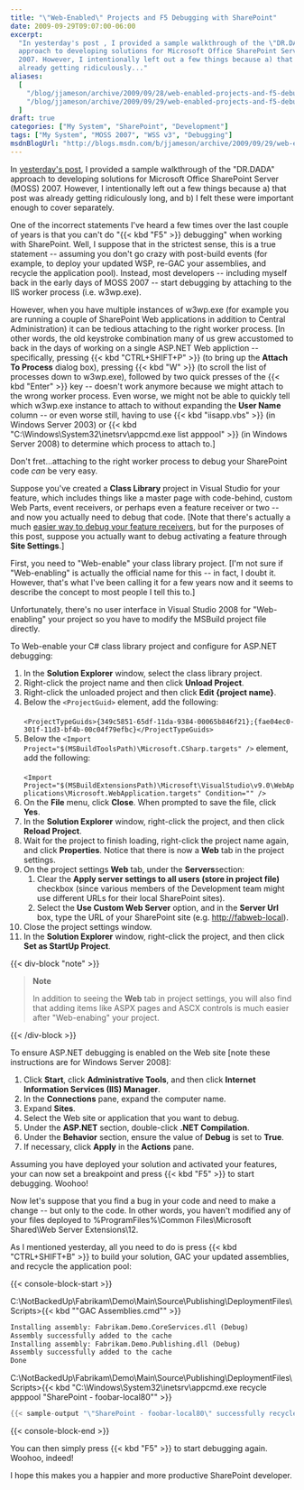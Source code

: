 ```yaml
---
title: "\"Web-Enabled\" Projects and F5 Debugging with SharePoint"
date: 2009-09-29T09:07:00-06:00
excerpt:
  "In yesterday's post , I provided a sample walkthrough of the \"DR.DADA\"
  approach to developing solutions for Microsoft Office SharePoint Server (MOSS)
  2007. However, I intentionally left out a few things because a) that post was
  already getting ridiculously..."
aliases:
  [
    "/blog/jjameson/archive/2009/09/28/web-enabled-projects-and-f5-debugging-with-sharepoint.aspx",
    "/blog/jjameson/archive/2009/09/29/web-enabled-projects-and-f5-debugging-with-sharepoint.aspx",
  ]
draft: true
categories: ["My System", "SharePoint", "Development"]
tags: ["My System", "MOSS 2007", "WSS v3", "Debugging"]
msdnBlogUrl: "http://blogs.msdn.com/b/jjameson/archive/2009/09/29/web-enabled-projects-and-f5-debugging-with-sharepoint.aspx"
---
```


In
[yesterday's post](/blog/jjameson/2009/09/28/sample-walkthrough-of-the-dr-dada-approach-to-sharepoint),
I provided a sample walkthrough of the "DR.DADA" approach to developing
solutions for Microsoft Office SharePoint Server (MOSS) 2007. However, I
intentionally left out a few things because a) that post was already getting
ridiculously long, and b) I felt these were important enough to cover
separately.

One of the incorrect statements I've heard a few times over the last couple of
years is that you can't do "{{< kbd "F5" >}} debugging" when working with
SharePoint. Well, I suppose that in the strictest sense, this is a true
statement -- assuming you don't go crazy with post-build events (for example, to
deploy your updated WSP, re-GAC your assemblies, and recycle the application
pool). Instead, most developers -- including myself back in the early days of
MOSS 2007 -- start debugging by attaching to the IIS worker process (i.e.
w3wp.exe).

However, when you have multiple instances of w3wp.exe (for example you are
running a couple of SharePoint Web applications in addition to Central
Administration) it can be tedious attaching to the right worker process. [In
other words, the old keystroke combination many of us grew accustomed to back in
the days of working on a single ASP.NET Web appliction -- specifically, pressing
{{< kbd "CTRL+SHIFT+P" >}} (to bring up the **Attach To Process** dialog box),
pressing {{< kbd "W" >}} (to scroll the list of processes down to w3wp.exe),
followed by two quick presses of the {{< kbd "Enter" >}} key -- doesn't work
anymore because we might attach to the wrong worker process. Even worse, we
might not be able to quickly tell which w3wp.exe instance to attach to without
expanding the **User Name** column -- or even worse still, having to use {{< kbd
"iisapp.vbs" >}} (in Windows Server 2003) or {{< kbd
"C:\Windows\System32\inetsrv\appcmd.exe list apppool" >}} (in Windows Server
2008) to determine which process to attach to.]

Don't fret...attaching to the right worker process to debug your SharePoint code
*can* be very easy.

Suppose you've created a **Class Library** project in Visual Studio for your
feature, which includes things like a master page with code-behind, custom Web
Parts, event receivers, or perhaps even a feature receiver or two -- and now you
actually need to debug that code.
[Note that there's actually a much [easier way to debug your feature receivers](/blog/jjameson/2007/03/22/what-s-in-a-name-defaultfeaturereceiver-vs-featureconfigurator),
but for the purposes of this post, suppose you actually want to debug activating
a feature through **Site Settings**.]

First, you need to "Web-enable" your class library project. [I'm not sure if
"Web-enabling" is actually the official name for this -- in fact, I doubt it.
However, that's what I've been calling it for a few years now and it seems to
describe the concept to most people I tell this to.]

Unfortunately, there's no user interface in Visual Studio 2008 for
"Web-enabling" your project so you have to modify the MSBuild project file
directly.

To Web-enable your C# class library project and configure for ASP.NET debugging:

1. In the **Solution Explorer** window, select the class library project.
2. Right-click the project name and then click **Unload Project**.
3. Right-click the unloaded project and then click **Edit {project name}**.
4. Below the `<ProjectGuid>` element, add the following:\
   \
   `<ProjectTypeGuids>{349c5851-65df-11da-9384-00065b846f21};{fae04ec0-301f-11d3-bf4b-00c04f79efbc}</ProjectTypeGuids>`
5. Below the `<Import Project="$(MSBuildToolsPath)\Microsoft.CSharp.targets" />`
   element, add the following:\
   \
   `<Import Project="$(MSBuildExtensionsPath)\Microsoft\VisualStudio\v9.0\WebApplications\Microsoft.WebApplication.targets" Condition="" />`
6. On the **File** menu, click **Close**. When prompted to save the file, click
   **Yes**.
7. In the **Solution Explorer** window, right-click the project, and then click
   **Reload Project**.
8. Wait for the project to finish loading, right-click the project name again,
   and click **Properties**. Notice that there is now a **Web** tab in the
   project settings.
9. On the project settings **Web** tab, under the **Servers**section:
   1. Clear the **Apply server settings to all users (store in project file)**
      checkbox (since various members of the Development team might use
      different URLs for their local SharePoint sites).
   2. Select the **Use Custom Web Server** option, and in the **Server Url**
      box, type the URL of your SharePoint site (e.g.
      [http://fabweb-local](http://fabweb-local/)).
10. Close the project settings window.
11. In the **Solution Explorer** window, right-click the project, and then click
    **Set as StartUp Project**.

{{< div-block "note" >}}

> **Note**
>
> In addition to seeing the **Web** tab in project settings, you will also find
> that adding items like ASPX pages and ASCX controls is much easier after
> "Web-enabing" your project.

{{< /div-block >}}

To ensure ASP.NET debugging is enabled on the Web site [note these instructions
are for Windows Server 2008]:

1. Click **Start**, click **Administrative Tools**, and then click **Internet
   Information Services (IIS) Manager**.
2. In the **Connections** pane, expand the computer name.
3. Expand **Sites**.
4. Select the Web site or application that you want to debug.
5. Under the **ASP.NET** section, double-click **.NET Compilation**.
6. Under the **Behavior** section, ensure the value of **Debug** is set to
   **True**.
7. If necessary, click **Apply** in the **Actions** pane.

Assuming you have deployed your solution and activated your features, your can
now set a breakpoint and press {{< kbd "F5" >}} to start debugging. Woohoo!

Now let's suppose that you find a bug in your code and need to make a change --
but only to the code. In other words, you haven't modified any of your files
deployed to %ProgramFiles%\Common Files\Microsoft Shared\Web Server
Extensions\12.

As I mentioned yesterday, all you need to do is press {{< kbd "CTRL+SHIFT+B" >}}
to build your solution, GAC your updated assemblies, and recycle the application
pool:

{{< console-block-start >}}

C:\NotBackedUp\Fabrikam\Demo\Main\Source\Publishing\DeploymentFiles\Scripts&gt;{{< kbd "\"GAC Assemblies.cmd\"" >}}

```XML
Installing assembly: Fabrikam.Demo.CoreServices.dll (Debug)
Assembly successfully added to the cache
Installing assembly: Fabrikam.Demo.Publishing.dll (Debug)
Assembly successfully added to the cache
Done
```

C:\NotBackedUp\Fabrikam\Demo\Main\Source\Publishing\DeploymentFiles\Scripts&gt;{{< kbd "C:\Windows\System32\inetsrv\appcmd.exe recycle apppool \"SharePoint - foobar-local80\"" >}}

```C++
{{< sample-output "\"SharePoint - foobar-local80\" successfully recycled" >}}
```

{{< console-block-end >}}

You can then simply press {{< kbd "F5" >}} to start debugging again. Woohoo,
indeed!

I hope this makes you a happier and more productive SharePoint developer.
